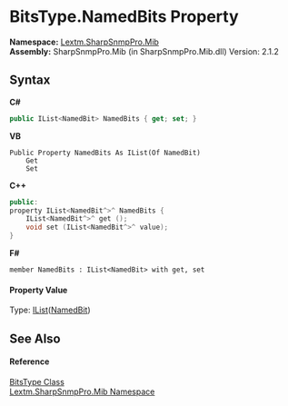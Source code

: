 # BitsType.NamedBits Property 
 

**Namespace:**&nbsp;<a href="N_Lextm_SharpSnmpPro_Mib">Lextm.SharpSnmpPro.Mib</a><br />**Assembly:**&nbsp;SharpSnmpPro.Mib (in SharpSnmpPro.Mib.dll) Version: 2.1.2

## Syntax

**C#**<br />
``` C#
public IList<NamedBit> NamedBits { get; set; }
```

**VB**<br />
``` VB
Public Property NamedBits As IList(Of NamedBit)
	Get
	Set
```

**C++**<br />
``` C++
public:
property IList<NamedBit^>^ NamedBits {
	IList<NamedBit^>^ get ();
	void set (IList<NamedBit^>^ value);
}
```

**F#**<br />
``` F#
member NamedBits : IList<NamedBit> with get, set

```


#### Property Value
Type: <a href="https://docs.microsoft.com/dotnet/api/system.collections.generic.ilist-1" target="_blank" rel="noopener noreferrer">IList</a>(<a href="T_Lextm_SharpSnmpPro_Mib_NamedBit">NamedBit</a>)

## See Also


#### Reference
<a href="T_Lextm_SharpSnmpPro_Mib_BitsType">BitsType Class</a><br /><a href="N_Lextm_SharpSnmpPro_Mib">Lextm.SharpSnmpPro.Mib Namespace</a><br />